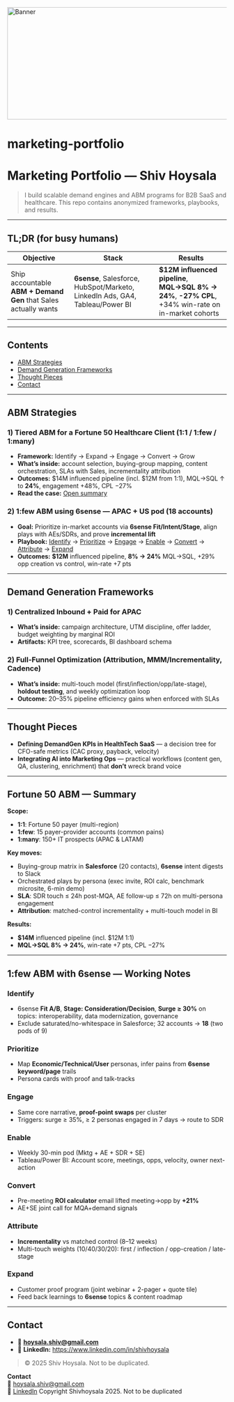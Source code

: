 <img width="654" height="258" alt="Banner" src="https://github.com/user-attachments/assets/f3bd05d4-3588-447e-a231-d8b6b99a683f" />


# marketing-portfolio

# Marketing Portfolio — Shiv Hoysala

> I build scalable demand engines and ABM programs for B2B SaaS and healthcare. This repo contains anonymized frameworks, playbooks, and results.
---

## TL;DR (for busy humans)
| Objective | Stack | Results |
|---|---|---|
| Ship accountable **ABM + Demand Gen** that Sales actually wants | **6sense**, Salesforce, HubSpot/Marketo, LinkedIn Ads, GA4, Tableau/Power BI | **$12M influenced pipeline**, **MQL→SQL 8% → 24%**, **-27% CPL**, +34% win-rate on in-market cohorts |

---

## Contents
- [ABM Strategies](#abm-strategies)
- [Demand Generation Frameworks](#demand-generation-frameworks)
- [Thought Pieces](#thought-pieces)
- [Contact](#contact)

---

## ABM Strategies

### 1) Tiered ABM for a Fortune 50 Healthcare Client (1:1 / 1:few / 1:many)  <a id="abm-f50"></a>
- **Framework:** Identify → Expand → Engage → Convert → Grow  
- **What’s inside:** account selection, buying-group mapping, content orchestration, SLAs with Sales, incrementality attribution  
- **Outcomes:** $14M influenced pipeline (incl. $12M from 1:1), MQL→SQL ↑ to **24%**, engagement +48%, CPL −27%  
- **Read the case:** [Open summary](#fortune-50-abm-summary)

### 2) **1:few ABM using 6sense** — APAC + US pod (18 accounts)  <a id="abm-1few-6sense"></a>
- **Goal:** Prioritize in-market accounts via **6sense Fit/Intent/Stage**, align plays with AEs/SDRs, and prove **incremental lift**  
- **Playbook:** [Identify](#identify) → [Prioritize](#prioritize) → [Engage](#engage) → [Enable](#enable) → [Convert](#convert) → [Attribute](#attribute) → [Expand](#expand)  
- **Outcomes:** **$12M** influenced pipeline, **8% → 24%** MQL→SQL, +29% opp creation vs control, win-rate +7 pts

---

## Demand Generation Frameworks

### 1) Centralized Inbound + Paid for APAC
- **What’s inside:** campaign architecture, UTM discipline, offer ladder, budget weighting by marginal ROI  
- **Artifacts:** KPI tree, scorecards, BI dashboard schema

### 2) Full-Funnel Optimization (Attribution, MMM/Incrementality, Cadence)
- **What’s inside:** multi-touch model (first/inflection/opp/late-stage), **holdout testing**, and weekly optimization loop
- **Outcome:** 20–35% pipeline efficiency gains when enforced with SLAs

---

## Thought Pieces

- **Defining DemandGen KPIs in HealthTech SaaS** — a decision tree for CFO-safe metrics (CAC proxy, payback, velocity)  
- **Integrating AI into Marketing Ops** — practical workflows (content gen, QA, clustering, enrichment) that **don’t** wreck brand voice

---

## Fortune 50 ABM — Summary  <a id="fortune-50-abm-summary"></a>

**Scope:**  
- **1:1**: Fortune 50 payer (multi-region)  
- **1:few**: 15 payer-provider accounts (common pains)  
- **1:many**: 150+ IT prospects (APAC & LATAM)

**Key moves:**  
- Buying-group matrix in **Salesforce** (20 contacts), **6sense** intent digests to Slack  
- Orchestrated plays by persona (exec invite, ROI calc, benchmark microsite, 6-min demo)  
- **SLA**: SDR touch ≤ 24h post-MQA, AE follow-up ≤ 72h on multi-persona engagement  
- **Attribution**: matched-control incrementality + multi-touch model in BI

**Results:**  
- **$14M** influenced pipeline (incl. $12M 1:1)  
- **MQL→SQL 8% → 24%**, win-rate +7 pts, CPL −27%

---

## 1:few ABM with 6sense — Working Notes

### Identify
- 6sense **Fit A/B**, **Stage: Consideration/Decision**, **Surge ≥ 30%** on topics: interoperability, data modernization, governance  
- Exclude saturated/no-whitespace in Salesforce; 32 accounts → **18** (two pods of 9)

### Prioritize
- Map **Economic/Technical/User** personas, infer pains from **6sense keyword/page** trails  
- Persona cards with proof and talk-tracks

### Engage
- Same core narrative, **proof-point swaps** per cluster  
- Triggers: surge ≥ 35%, ≥ 2 personas engaged in 7 days → route to SDR

### Enable
- Weekly 30-min pod (Mktg + AE + SDR + SE)  
- Tableau/Power BI: Account score, meetings, opps, velocity, owner next-action

### Convert
- Pre-meeting **ROI calculator** email lifted meeting→opp by **+21%**  
- AE+SE joint call for MQA+demand signals

### Attribute
- **Incrementality** vs matched control (8–12 weeks)  
- Multi-touch weights (10/40/30/20): first / inflection / opp-creation / late-stage

### Expand
- Customer proof program (joint webinar + 2-pager + quote tile)  
- Feed back learnings to **6sense** topics & content roadmap

---

## Contact

- 📧 **hoysala.shiv@gmail.com**  
- 🔗 **LinkedIn:** https://www.linkedin.com/in/shivhoysala

> © 2025 Shiv Hoysala. Not to be duplicated.

**Contact**  
📧 hoysala.shiv@gmail.com  
🔗 [LinkedIn](https://linkedin.com/in/shivhoysala)
Copyright Shivhoysala 2025. Not to be duplicated
